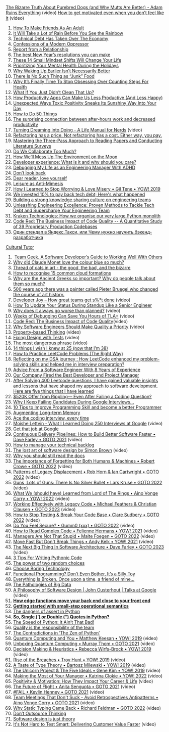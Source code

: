 
[The Bizarre Truth About Purebred Dogs (and Why Mutts Are Better) - Adam Ruins Everything](https://www.youtube.com/watch?v=aCv10_WvGxo) (video)
[How to get motivated even when you don’t feel like it](https://www.youtube.com/watch?v=II5h6uJPvvs) (video)

1. [How To Make Friends As An Adult](https://betterhumans.pub/how-to-make-friends-as-an-adult-77714f99fbbb)
2. [It Will Take a Lot of Rain Before You See the Rainbow](https://medium.com/the-narrative-arc/it-will-take-a-lot-of-rain-before-you-see-the-rainbow-2bdc6e828de2)
3. [Technical Debt Has Taken Over The Economy](https://medium.com/@jankammerath/technical-debt-has-taken-over-the-economy-1ffa55128d23)
4. [Confessions of a Modern Oppressor](https://medium.com/counterarts/confessions-of-a-modern-oppressor-81158f814de6)
5. [Report from a Relationship](https://juliovincent.medium.com/report-from-a-relationship-74650b0be3a8)
6. [The best New Year’s resolutions you can make](https://kozyrkov.medium.com/the-15-new-years-resolutions-you-need-to-make-right-now-c0ec111bd212)
7. [These 14 Small Mindset Shifts Will Change Your Life](https://ryanholiday.medium.com/these-14-small-mindset-shifts-will-change-your-life-5811a4a072c2)
8. [Prioritizing Your Mental Health During the Holidays](https://shirleydavis-23968.medium.com/prioritizing-your-mental-health-during-the-holidays-5e8d3a1502bf)
9. [Why Waking Up Earlier Isn’t Necessarily Better]([https://time.com/6282822/better-to-be-morning-person/?utm_source=pocket_collection_story](https://time.com/6282822/better-to-be-morning-person/?utm_source=pocket_collection_story) )
10. [There Is No Such Thing as “Junk” Food]([https://www.bonappetit.com/story/stop-saying-junk?utm_source=pocket_collection_story](https://www.bonappetit.com/story/stop-saying-junk?utm_source=pocket_collection_story))
11. [Why It’s Finally Time To Stop Obsessing Over Counting Steps For Health](https://www.inverse.com/health/history-of-fitness-trackers?utm_source=pocket_collection_story) 
12. [What If You Just Didn’t Clean That Up?]([https://www.thecut.com/2023/02/embracing-mess-vs-cleanliness.html?utm_source=pocket_collection_story](https://www.thecut.com/2023/02/embracing-mess-vs-cleanliness.html?utm_source=pocket_collection_story))
13. [How Productivity Apps Can Make Us Less Productive (And Less Happy)]([https://www.wsj.com/articles/how-productivity-apps-can-make-us-less-productive-and-less-happy-01583524509?utm_source=pocket_collection_story](https://www.wsj.com/articles/how-productivity-apps-can-make-us-less-productive-and-less-happy-01583524509?utm_source=pocket_collection_story) )
14. [Unexpected Ways Toxic Positivity Sneaks Its Sunshiny Way Into Your Day]([https://www.romper.com/p/toxic-positivity-messages-are-everywhere-sneaky-according-to-expert-18170511?utm_source=pocket_collection_story](https://www.romper.com/p/toxic-positivity-messages-are-everywhere-sneaky-according-to-expert-18170511?utm_source=pocket_collection_story))
15. [How to Do 50 Things](https://forge.medium.com/how-to-do-50-things-b525e860fa69)
16. [The surprising connection between after-hours work and decreased productivity](https://slack.com/intl/en-gb/blog/news/the-surprising-connection-between-after-hours-work-and-decreased-productivity)
17. [Turning Dreaming into Doing - A Life Manual for Nerds](https://www.youtube.com/watch?v=GP-7GAREISk) (video)
18. [Refactoring has a price. Not refactoring has a cost. Either way, you pay.](https://www.germanvelasco.com/blog/refactoring-is-a-habit?ref=architecturenotes.co)
19. [Mastering the Three-Pass Approach to Reading Papers and Conducting Literature Surveys](https://jinlow.medium.com/mastering-the-three-pass-approach-to-reading-papers-and-conducting-literature-surveys-6ee56c83811a)
20. [Do We Collaborate Too Much?](https://dfeldman.medium.com/do-we-collaborate-too-much-4feaf9efd5ac)
21. [How We’ll Mess Up The Environment on the Moon](https://clivethompson.medium.com/how-well-mess-up-the-environment-on-the-moon-fa554c96067c)
22. [Developer experience: What is it and why should you care?](https://github.blog/2023-06-08-developer-experience-what-is-it-and-why-should-you-care/)
23. [Debugging My Life as an Engineering Manager With ADHD](https://betterprogramming.pub/debugging-my-life-as-an-engineering-manager-with-adhd-c135da4642db)
24. [Don’t look back](https://medium.com/@Schwarzenegger/dont-look-back-1355725d01a)
25. [Dear reader, love yourself](https://medium.com/@jindalisha01/dear-reader-love-yourself-e41f39e6d16b)
26. [Leisure as Anti-Mimesis](https://luke.medium.com/leisure-as-anti-mimesis-f055f9ba23ba)
27. [How I Learned to Stop Worrying & Love Misery • Gil Tene • YOW! 2019](https://www.youtube.com/watch?v=v7tfuzXQRqw)
28. [We invested 10% to pay back tech debt; Here's what happened](https://blog.alexewerlof.com/p/tech-debt-day)
29. [Building a strong knowledge sharing culture on engineering teams](https://swimm.io/blog/software-development-knowledge-sharing-methods-are-broken-heres-why)
30. [Unleashing Engineering Excellence: Proven Methods to Tackle Tech Debt and Supercharge Your Engineering Team](https://betterprogramming.pub/unleashing-engineering-excellence-proven-methods-to-tackle-tech-debt-and-supercharge-your-team-21463cdca19f)
31. [Kraken Technologies: How we organise our very large Python monolith](https://blog.europython.eu/kraken-technologies-how-we-organize-our-very-large-pythonmonolith/)
32. [Code Red: The Business Impact of Code Quality -- A Quantitative Study of 39 Proprietary Production Codebases](https://www.researchgate.net/publication/359129462_Code_Red_The_Business_Impact_of_Code_Quality_--_A_Quantitative_Study_of_39_Proprietary_Production_Codebases)
33. [Один стендап в Яндекс.Такси, или Чему нужно научить бэкенд-разработчика](https://habr.com/ru/companies/yandex/articles/464179/)


[Cultural Tutor](https://mail.google.com/mail/u/0/#label/Cultural+Tutor)

1.  [Team Geek. A Software Developer’s Guide to Working Well With Others](http://libgen.rs/book/index.php?md5=C3B332FD17F08EA2FA87E74753DE6C30)
2. [Why did Claude Monet love the colour blue so much?](https://twitter.com/culturaltutor/status/1588336446003634177?t=D-CU7zVH_Pgu0xgG8Q_gPA&s=35)
3. [Thread of cats in art - the good, the bad, and the bizarre](https://twitter.com/culturaltutor/status/1629038987305271297?t=N-C73UWnwNHk4xq2a2oCpA&s=19)
4. [How to recognise 15 common cloud formations](https://twitter.com/culturaltutor/status/1627175675852455936?t=DAMnbPDW7Ur7GsbPZx54ow&s=35)
5. [Why are the Ancient Greeks so important? Why do people talk about them so much?](https://twitter.com/culturaltutor/status/1625528444053250050)
6. [500 years ago there was a painter called Pieter Bruegel who changed the course of art history.](https://twitter.com/culturaltutor/status/1630531941815525377?t=GnaLN4Ez24n4T9CmyY0JHQ&s=19)
7. [Developer Joy – How great teams get s%*t done](https://www.youtube.com/watch?v=MG490tcaQ68&list=PLcTa2e7_ENN_ZmTmGC_AFh1ArFgdEb5Z6&index=35) (video)
8. [How To Update Your Status During Standup Like a Senior Engineer](https://betterprogramming.pub/how-to-update-your-status-during-stand-up-like-a-senior-engineer-f05f3c7f91e4)
9. [Why does it always go worse than planned?](https://www.youtube.com/watch?v=IKazZ2fqK3g&list=PLcTa2e7_ENN_ZmTmGC_AFh1ArFgdEb5Z6&index=17) (video)
10. [Weeks of Debugging Can Save You Hours of TLA+](https://www.youtube.com/watch?v=MEQictPo4GU&list=PLcTa2e7_ENN_ZmTmGC_AFh1ArFgdEb5Z6&index=29) (video)
11. [Code Red: The Business Impact of Code Quality](https://www.youtube.com/watch?v=3lAZMQm2e_8&list=PLcTa2e7_ENN_ZmTmGC_AFh1ArFgdEb5Z6&index=51)(video)
12. [Why Software Engineers Should Make Quality a Priority](https://www.youtube.com/watch?v=_wxJb18kmlM&list=PLcTa2e7_ENN_ZmTmGC_AFh1ArFgdEb5Z6&index=36) (video)
13. [Property-based Thinking](https://www.youtube.com/watch?v=iWWPnzEk6iM&list=PLcTa2e7_ENN_ZmTmGC_AFh1ArFgdEb5Z6&index=64) (video)
14. [Fixing Design with Tests](https://www.youtube.com/watch?v=fsvRXOADWnw&list=PLcTa2e7_ENN_ZmTmGC_AFh1ArFgdEb5Z6&index=65) (video)
15. [The most dangerous phrase](https://www.youtube.com/watch?v=KR0CuwoArd8&list=PLcTa2e7_ENN_ZmTmGC_AFh1ArFgdEb5Z6&index=66) (video)
16. [14 things I wish I knew at 25 (now that I’m 38)](https://iamalexmathers.medium.com/14-things-i-wish-i-knew-at-25-now-that-im-38-13daabe0c9cd)
17. [How to Practice LeetCode Problems (The Right Way)](https://medium.com/@anthonydmays/how-to-practice-leetcode-questions-the-right-way-4f9735cf06c6)
18. [Reflecting on my DSA journey : How LeetCode enhanced my problem-solving skills and helped me in interview preparation?](https://medium.com/@dhananjaydhawale9/reflecting-on-my-dsa-journey-how-leetcode-enhanced-my-problem-solving-skills-and-helped-me-in-e19c0b4be98)
19. [Advice From a Software Engineer With 8 Years of Experience](https://betterprogramming.pub/advices-from-a-software-engineer-with-8-years-of-experience-8df5111d4d55)
20. [Our Company Fired the Best Developer and Project Manager](https://javascript.plainenglish.io/our-company-fired-the-best-developer-and-project-manager-77630b4d2f19)
21. [After Solving 400 Leetcode questions, I have gained valuable insights and lessons that have shaped my approach to software development. Here are five things that I have learned](https://medium.com/@rbharambe66/after-solving-400-leetcode-questions-i-have-gained-valuable-insights-and-lessons-that-have-shaped-5d5f6ea9f594)
22. [$520K Offer from Rippling— Even After Failing a Coding Question?](https://medium.com/tech-pulse/520k-offer-even-after-failing-a-coding-question-f4df11f65f52)
23. [Why I Keep Failing Candidates During Google Interviews…](https://levelup.gitconnected.com/why-i-keep-failing-candidates-during-google-interviews-dc8f865b2c19)
24. [10 Tips to Improve Programming Skill and become a better Programmer](https://javarevisited.blogspot.com/2014/01/10-tips-to-improve-programming-skill-become-better-programmer.html)
25. [Augmenting Long-term Memory](http://augmentingcognition.com/ltm.html)
26. [Ace the coding interview, every time](https://medium.com/@nick.ciubotariu/ace-the-coding-interview-every-time-d169ce1fd3fc)
27. [Moishe Lettvin - What I Learned Doing 250 Interviews at Google](https://www.youtube.com/watch?v=r8RxkpUvxK0) (video)
28. [Get that job at Google](http://steve-yegge.blogspot.com/2008/03/get-that-job-at-google.html)
29. [Continuous Delivery Pipelines: How to Build Better Software Faster • Dave Farley • GOTO 2021](https://www.youtube.com/watch?v=MYVrLXKJp0Y&list=PLEx5khR4g7PJm_OYRaRtouHQLyWp3JZfT&index=15) (video)
30. [How to manage your technical backlog](https://levelup.gitconnected.com/how-to-manage-your-technical-backlog-868415f8eea9)
31. [The lost art of software design by Simon Brown](https://www.youtube.com/watch?v=36OTe7LNd6M) (video)
32. [Why you should still read the docs](https://death.andgravity.com/output)
33. [The Importance of Forgetting for Both Humans & Machines • Robert Crowe • GOTO 2022](https://www.youtube.com/watch?v=zfncyiD_sH4) (video)
34. [Patterns of Legacy Displacement • Rob Horn & Ian Cartwright • GOTO 2022](https://www.youtube.com/watch?v=noOoLULfInc) (video)
35. [Guns, Lots of Guns: There Is No Silver Bullet • Lars Kruse • GOTO 2022](https://www.youtube.com/watch?v=7IB2cN1iI4A) (video)
36. [What We (should have) Learned from Lord of The Rings • Aino Vonge Corry • YOW! 2022](https://www.youtube.com/watch?v=FE2luvQcuN0) (video)
37. [Working Effectively with Legacy Code • Michael Feathers & Christian Clausen • GOTO 2023](https://www.youtube.com/watch?v=P_6eDL1aqtA) (video)
38. [How to Stop Testing & Break Your Code Base • Clare Sudbery • GOTO 2022](https://www.youtube.com/watch?v=RNBpqbxhrng) (video)
39. [Do You Feel Secure? • Gumm0 (xxx) • GOTO 2022](https://www.youtube.com/watch?v=T---q6Zaj1I) (video)
40. [How to Read Complex Code • Felienne Hermans • YOW! 2021](https://www.youtube.com/watch?v=58LeSsn_nSQ) (video)
41. [Managers Are Not That Stupid • Malte Foegen • GOTO 2022](https://www.youtube.com/watch?v=TP3Rjd-51DE) (video)
42. [Move Fast But Don't Break Things • Andy Kelk • YOW! 2021](https://www.youtube.com/watch?v=fT0Y-ZVImQs) (video)
43. [The Next Big Thing In Software Architecture • Dave Farley • GOTO 2023](https://www.youtube.com/watch?v=DCWo9DuywYo) (video)
44. [3 Tips For Writing Pythonic Code](https://davidamos.dev/3-tips-for-writing-pythonic-code/)
45. [The power of two random choices](https://brooker.co.za/blog/2012/01/17/two-random.html)
46. [Choose Boring Technology](http://boringtechnology.club/)
47. [Functional Programming? Don’t Even Bother, It’s a Silly Toy](https://medium.com/better-programming/fp-toy-7f52ea0a947e)
48. [Everything Is Broken. Once upon a time, a friend of mine…](https://medium.com/message/everything-is-broken-81e5f33a24e1)
49. [The Pathologies of Big Data](https://queue.acm.org/detail.cfm?id=1563874)
50. [A Philosophy of Software Design | John Ousterhout | Talks at Google](https://www.youtube.com/watch?v=bmSAYlu0NcY) (video)
51. **[How edge functions move your back end close to your front end](https://stackoverflow.blog/2023/02/23/how-edge-functions-move-your-back-end-close-to-your-front-end/)**
52. **[Getting started with small-step operational semantics](https://temporal.io/blog/getting-started-with-small-step-operational-semantics)**
53. [The dangers of assert in Python](https://snyk.io/blog/the-dangers-of-assert-in-python/)
54. **[So, Single (‘) or Double (“) Quotes in Python?](https://medium.com/pythoniq/so-single-or-double-quotes-in-python-47c2e7425f32)**
55. [The Speed of Python: It Ain’t That Bad!](https://medium.com/pythoniq/the-speed-of-python-it-aint-that-bad-9f703dd2924e)
56. [Quality is the responsibility of the team](https://luminousmen.com/post/quality-is-the-responsibility-of-the-team)
57. [The Contradictions in ‘The Zen of Python’](https://thenewstack.io/the-contradictions-in-the-zen-of-python/)
58. [Quantum Computing and You • Matthew Keesan • YOW! 2019](https://www.youtube.com/watch?v=Mpcnm0TfyBk&list=PLEx5khR4g7PLD2Bp3KZPxNAuKaHgaIiFx&index=24) (video)
59. [Unboxing Quantum Computing • Murray Thom • GOTO 2021](https://www.youtube.com/watch?v=7Seu0NWXseA&list=PLEx5khR4g7PJm_OYRaRtouHQLyWp3JZfT&index=34) (video)
60. [Decision Making & Heuristics • Rebecca Wirfs-Brock • YOW! 2019](https://www.youtube.com/watch?v=hDuVtEM0iKg&list=PLEx5khR4g7PLD2Bp3KZPxNAuKaHgaIiFx&index=15) (video)
61. [Rise of the Breaches • Troy Hunt • YOW! 2019](https://www.youtube.com/watch?v=BlgruN-W32M&list=PLEx5khR4g7PLD2Bp3KZPxNAuKaHgaIiFx&index=14) (video)
62. [A Taste of Type Theory • Bartosz Milewski • YOW! 2019](https://www.youtube.com/watch?v=--2jJwdQ5js&list=PLEx5khR4g7PLD2Bp3KZPxNAuKaHgaIiFx&index=9) (video)
63. [The Unicorn Project & The Five Ideals • Gene Kim • YOW! 2019](https://www.youtube.com/watch?v=vLHFuQjJR8Y&list=PLEx5khR4g7PLD2Bp3KZPxNAuKaHgaIiFx&index=5) (video)
64. [Making the Most of Your Manager • Katrina Clokie • YOW! 2022](https://www.youtube.com/watch?v=1RknpWB0wRQ&list=PLEx5khR4g7PLf2kQn3nYaZJC2Zv2GPbnY&index=27) (video)
65. [Positivity & Motivation: How They Impact Your Career & Life](https://www.youtube.com/watch?v=w3-0vdVRXzA&list=PLEx5khR4g7PLf2kQn3nYaZJC2Zv2GPbnY&index=31) (video)
66. [The Future of Flight • Anita Sengupta • GOTO 2021](https://www.youtube.com/watch?v=RiZa7P23Dlw&list=PLEx5khR4g7PJm_OYRaRtouHQLyWp3JZfT&index=37) (video)
67. [#FAIL • Kevlin Henney • GOTO 2021](https://www.youtube.com/watch?v=Lc13xKEJZTc&list=PLEx5khR4g7PJm_OYRaRtouHQLyWp3JZfT&index=13) (video)
68. [Team Meetings That Don't Suck - Avoid Retrospectives Antipatterns • Aino Vonge Corry • GOTO 2021](https://www.youtube.com/watch?v=ApAkqxHZq6o&list=PLEx5khR4g7PJm_OYRaRtouHQLyWp3JZfT&index=3) (video)
69. [Why Static Typing Came Back • Richard Feldman • GOTO 2022](https://www.youtube.com/watch?v=Tml94je2edk) (video)
70. [Don’t Outsource Thinking](https://architectelevator.com/strategy/dont-outsource-thinking/)
71. [Software design is just theory](https://verraes.net/2014/10/software-design-is-just-theory/)
72. [It's Not Hard to Test Smart: Delivering Customer Value Faster](https://www.youtube.com/watch?v=slGEcsii0cc) (video)
